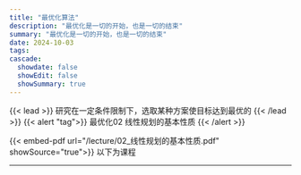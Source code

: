 ```yaml
---
title: "最优化算法"
description: "最优化是一切的开始，也是一切的结束"
summary: "最优化是一切的开始，也是一切的结束"
date: 2024-10-03
tags:
cascade:
  showdate: false
  showEdit: false
  showSummary: true
---
```

{{< lead >}}
研究在一定条件限制下，选取某种方案使目标达到最优的
{{< /lead >}}
{{< alert "tag">}} 
最优化02 线性规划的基本性质
{{< /alert >}}


{{< embed-pdf url="/lecture/02_线性规划的基本性质.pdf"  showSource="true">}}
以下为课程


---
